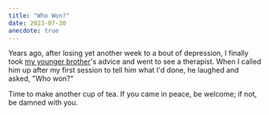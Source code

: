```yaml
---
title: "Who Won?"
date: 2023-07-30
anecdote: true
---
```


Years ago,
after losing yet another week to a bout of depression,
I finally took [my younger brother][jeff]'s advice and went to see a therapist.
When I called him up after my first session
to tell him what I'd done,
he laughed and asked,
"Who won?"

Time to make another cup of tea.
If you came in peace, be welcome; if not, be damned with you.

[jeff]: @root/2018/03/20/goodbye-jeff/
